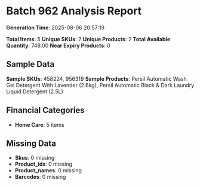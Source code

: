 # Batch 962 Analysis Report

**Generation Time**: 2025-08-06 20:57:19

**Total Items**: 5
**Unique SKUs**: 2
**Unique Products**: 2
**Total Available Quantity**: 748.00
**Near Expiry Products**: 0

## Sample Data
**Sample SKUs**: 458224, 956319
**Sample Products**: Persil Automatic Wash Gel Detergent With Lavender (2.6kg), Persil Automatic Black & Dark Laundry Liquid Detergent (2.5L)

## Financial Categories
- **Home Care**: 5 items

## Missing Data
- **Skus**: 0 missing
- **Product_ids**: 0 missing
- **Product_names**: 0 missing
- **Barcodes**: 0 missing

